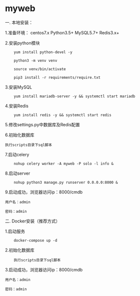 # myweb

一. 本地安装：

1.准备环境： 
        centos7.x 
        Python3.5+ 
        MySQL5.7+ 
        Redis3.x+

2.安装python模块

        yum install python-devel -y
        
        python3 -m venv venv
         
        source venv/bin/activate
         
        pip3 install -r requirements/require.txt
          
3.安装MySQL

        yum install mariadb-server -y && systemctl start mariadb
  
4.安装Redis

        yum install redis -y && systemctl start redis
  
5.修改settings.py中数据库及Redis配置
        
        
6.初始化数据库

	执行scripts目录下sql脚本
  
7.启动celery

        nohup celery worker -A myweb -P solo -l info &
   
8.启动server

        nohup python3 manage.py runserver 0.0.0.0:8000 &
   
9.启动成功，浏览器访问ip：8000/cmdb
	
	用户名：admin

	密码：admin

   
二. Docker安装（推荐方式）

1.启动服务

        docker-compose up -d
 
2.初始化数据库

        执行scripts目录下sql脚本

       
3.启动成功，浏览器访问ip：8000/cmdb

	用户名：admin

	密码：admin
